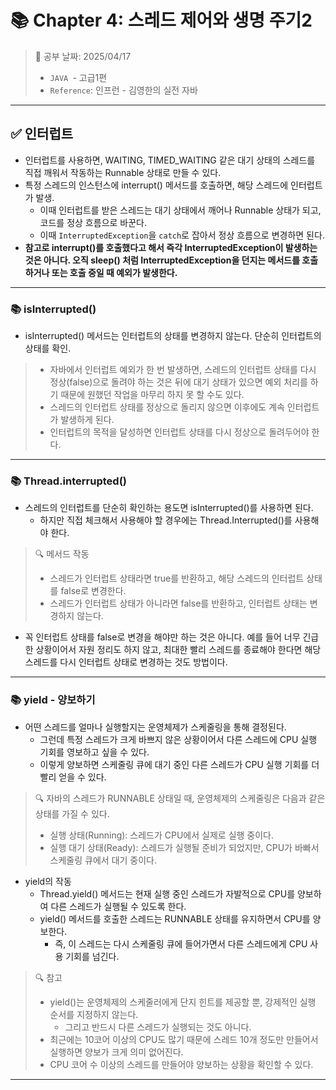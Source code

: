 # 📚 Chapter 4: 스레드 제어와 생명 주기2

> 📌 공부 날짜: 2025/04/17
> - `JAVA `- 고급1편
> - `Reference`: 인프런 - 김영한의 실전 자바

---

## ✅ 인터럽트
- 인터럽트를 사용하면, WAITING, TIMED_WAITING 같은 대기 상태의 스레드를 직접 깨워서 작동하는 Runnable 상태로 만들 수 있다.
- 특정 스레드의 인스턴스에 interrupt() 메서드를 호출하면, 해당 스레드에 인터럽트가 발생.
  - 이때 인터럽트를 받은 스레드는 대기 상태에서 깨어나 Runnable 상태가 되고, 코드를 정상 흐름으로 바꾼다.
  - 이때 `InterruptedException`을 `catch`로 잡아서 정상 흐름으로 변경하면 된다.
- **참고로 interrupt()를 호출했다고 해서 즉각 InterruptedException이 발생하는 것은 아니다. 오직 sleep() 처럼 InterruptedException을 던지는 메서드를 호출하거나 또는 호출 중일 때 예외가 발생한다.**

---

### 📚 isInterrupted()
- isInterrupted() 메서드는 인터럽트의 상태를 변경하지 않는다. 단순히 인터럽트의 상태를 확인.

> - 자바에서 인터럽트 예외가 한 번 발생하면, 스레드의 인터럽트 상태를 다시 정상(false)으로 돌려야 하는 것은 뒤에 대기 상태가 있으면 예외 처리를 하기 때문에 원했던 작업을 마무리 하지 못 할 수도 있다.
> - 스레드의 인터럽트 상태를 정상으로 돌리지 않으면 이후에도 계속 인터럽트가 발생하게 된다.
> - 인터럽트의 목적을 달성하면 인터럽트 상태를 다시 정상으로 돌려두어야 한다.

---

### 📚 Thread.interrupted()
- 스레드의 인터럽트를 단순히 확인하는 용도면 isInterrupted()를 사용하면 된다.
  - 하지만 직접 체크해서 사용해야 할 경우에는 Thread.Interrupted()를 사용해야 한다.

> 🔍 메서드 작동
> - 스레드가 인터럽트 상태라면 true를 반환하고, 해당 스레드의 인터럽트 상태를 false로 변경한다.
> - 스레드가 인터럽트 상태가 아니라면 false를 반환하고, 인터럽트 상태는 변경하지 않는다.

- 꼭 인터럽트 상태를 false로 변경을 해야만 하는 것은 아니다. 예를 들어 너무 긴급한 상황이어서 자원 정리도 하지 않고, 최대한 빨리 스레드를 종료해야 한다면 해당 스레드를 다시 인터럽트 상태로 변경하는 것도 방법이다.

---

### 📚 yield - 양보하기
- 어떤 스레드를 얼마나 실행할지는 운영체제가 스케줄링을 통해 결정된다.
  - 그런데 특정 스레드가 크게 바쁘지 않은 상황이어서 다른 스레드에 CPU 실행 기회를 영보하고 싶을 수 있다.
  - 이렇게 양보하면 스케줄링 큐에 대기 중인 다른 스레드가 CPU 실행 기회를 더 빨리 얻을 수 있다.

> 🔍 자바의 스레드가 RUNNABLE 상태일 때, 운영체제의 스케줄링은 다음과 같은 상태를 가질 수 있다.
>   - 실행 상태(Running): 스레드가 CPU에서 실제로 실행 중이다.
>   - 실행 대기 상태(Ready): 스레드가 실행될 준비가 되었지만, CPU가 바빠서 스케줄링 큐에서 대기 중이다.

- yield의 작동
  - Thread.yield() 메서드는 현재 실행 중인 스레드가 자발적으로 CPU를 양보하여 다른 스레드가 실행될 수 있도록 한다.
  - yield() 메서드를 호출한 스레드는 RUNNABLE 상태를 유지하면서 CPU를 양보한다.
    - 즉, 이 스레드는 다시 스케줄링 큐에 들어가면서 다른 스레드에게 CPU 사용 기회를 넘긴다.

> 🔍 참고
> - yield()는 운영체제의 스케줄러에게 단지 힌트를 제공할 뿐, 강제적인 실행 순서를 지정하지 않는다.
>   - 그리고 반드시 다른 스레드가 실행되는 것도 아니다.
> - 최근에는 10코어 이상의 CPU도 많기 때문에 스레드 10개 정도만 만들어서 실행하면 양보가 크게 의미 없어진다.
> - CPU 코어 수 이상의 스레드를 만들어야 양보하는 상황을 확인할 수 있다.

---